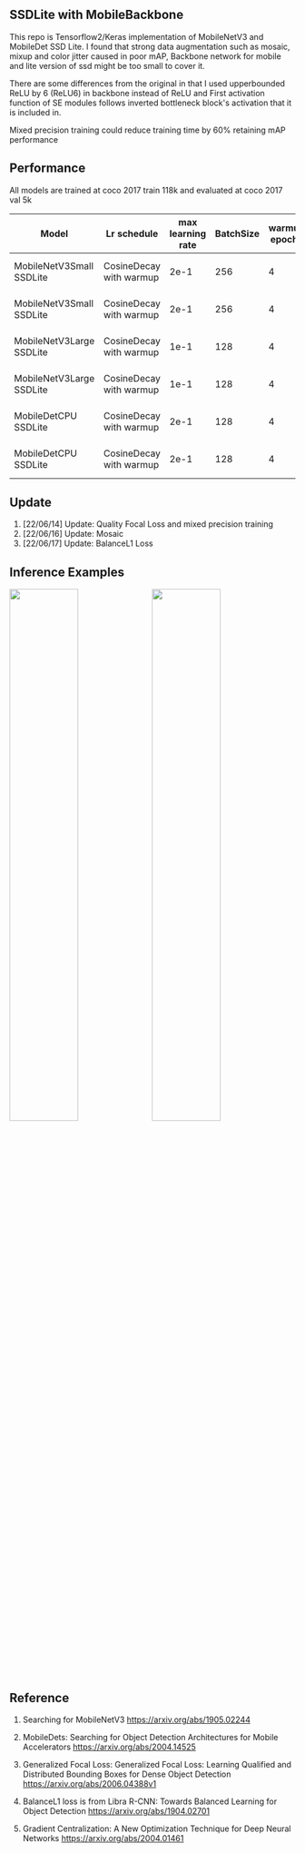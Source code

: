 ## SSDLite with MobileBackbone
This repo is Tensorflow2/Keras implementation of MobileNetV3 and MobileDet SSD Lite. I found that strong data augmentation such as mosaic, mixup and color jitter caused in poor mAP, Backbone network for mobile and lite version of ssd might be too small to cover it.

There are some differences from the original in that I used upperbounded ReLU by 6 (ReLU6) in backbone instead of ReLU and First activation function of SE modules follows inverted bottleneck block's activation that it is included in.

Mixed precision training could reduce training time by 60% retaining mAP performance

## Performance
All models are trained at coco 2017 train 118k and evaluated at coco 2017 val 5k

Model | Lr schedule  | max learning rate | BatchSize | warmup epochs | total epochs | kernel regulaization | optimizer | Loss | Input Size | Params | Precision | mAP 0.5:0.95@0.05 |
| ------------------------------------- | ------------- | ------------- | ------------- | ------------- | ------------- | ------------- | ------------- | ------------- | ------------- | ------------- | ------------- | ------------- |
MobileNetV3Small SSDLite | CosineDecay with warmup | 2e-1 | 256 | 4 | 600 | 1e-5 | Gradient Centralization SGDM | Focal, SmoothL1 |320| 1.7M | FP16 | 15.2 |
MobileNetV3Small SSDLite | CosineDecay with warmup | 2e-1 | 256 | 4 | 600 | 1e-5 | Gradient Centralization SGDM | Focal, BalanceL1 |320| 1.7M | FP16 | 15.5 |
MobileNetV3Large SSDLite | CosineDecay with warmup | 1e-1 | 128 | 4 | 600 | 2e-5 | Gradient Centralization SGDM | Focal, SmoothL1 |320| 3.2M | FP16 | 21.1 |
MobileNetV3Large SSDLite | CosineDecay with warmup | 1e-1 | 128 | 4 | 600 | 2e-5 | Gradient Centralization SGDM | Focal, BalanceL1 |320| 3.2M | FP16 | 21.4 |
MobileDetCPU SSDLite | CosineDecay with warmup | 2e-1 | 128 | 4 | 600 | 2e-5 | Gradient Centralization SGDM | Focal, SmoothL1 |320| 4.1M | FP16 | 22.5 |
MobileDetCPU SSDLite | CosineDecay with warmup | 2e-1 | 128 | 4 | 600 | 2e-5 | Gradient Centralization SGDM | Focal, BalanceL1 |320| 4.1M | FP16 | 22.7 |

## Update
1. [22/06/14] Update: Quality Focal Loss and mixed precision training
2. [22/06/16] Update: Mosaic
3. [22/06/17] Update: BalanceL1 Loss

## Inference Examples
<img width="49%" src="https://user-images.githubusercontent.com/89026839/173187633-05a4711c-7d6b-4352-a217-234fabb5691d.jpg"/> <img width="49%" src="https://user-images.githubusercontent.com/89026839/173187669-3a385015-9412-4db7-8f4d-4e2ed1be0480.jpg"/>

## Reference
1. Searching for MobileNetV3 https://arxiv.org/abs/1905.02244

2. MobileDets: Searching for Object Detection Architectures for Mobile Accelerators https://arxiv.org/abs/2004.14525

3. Generalized Focal Loss: Generalized Focal Loss: Learning Qualified and Distributed Bounding Boxes for Dense Object Detection https://arxiv.org/abs/2006.04388v1

4. BalanceL1 loss is from Libra R-CNN: Towards Balanced Learning for Object Detection https://arxiv.org/abs/1904.02701

5. Gradient Centralization: A New Optimization Technique for Deep Neural Networks https://arxiv.org/abs/2004.01461
